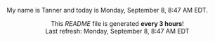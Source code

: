 My name is Tanner and today is Monday, September 8, 8:47 AM EDT.

<p align="center">This <i>README</i> file is generated <b>every 3 hours</b>!</br>Last refresh: Monday, September 8, 8:47 AM EDT<br /></p>
